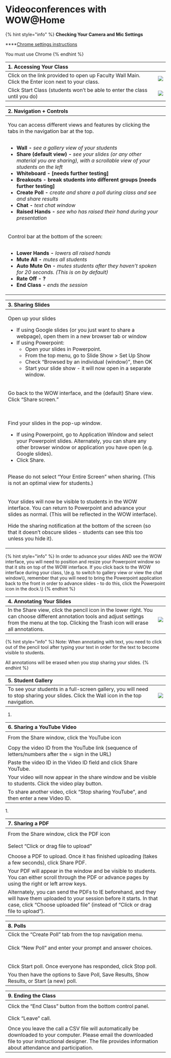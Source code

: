 # Videoconferences with WOW@Home

{% hint style="info" %}
**Checking Your Camera and Mic Settings** 

\*\*\*\*[Chrome settings instructions ](https://support.google.com/chrome/answer/2693767?hl=en&ref_topic=7439724)

You must use Chrome
{% endhint %}

| 1. Accessing Your Class |  |
| :--- | :--- |
| Click on the link provided to open up Faculty Wall Main. Click the Enter icon next to your class. | ![](https://lh5.googleusercontent.com/c1k6y12HPZ-8Iwu-vcOEuDhsa8KwF_GJDh8Va4WYmv5p0xO2I_6-ed241XP3a2qdTA3tvxDzYWCqHM2LbJHLv7oZV1S20sKPXOz1XyWiIexigJcQDOM0EkTzcdFGxkJtVtUkMMDa) |
| Click Start Class \(students won’t be able to enter the class until you do\) | ![](https://lh6.googleusercontent.com/x-caC8oy4u4CAZahezQzio52qVAC-6HxHn4pRdFHUnEBAJxzVkb_uCjLE6zs-cvZVMlkcde-OLnVbuG4oS8vlXMs029Z66a4JQLi-HVzbCVDE25SqnxKKIG4K-ZPNTBdinPx_Qse) |

<table>
  <thead>
    <tr>
      <th style="text-align:left"><b>2. Navigation + Controls</b>
      </th>
      <th style="text-align:left"></th>
    </tr>
  </thead>
  <tbody>
    <tr>
      <td style="text-align:left">
        <p>You can access different views and features by clicking the tabs in the
          navigation bar at the top.</p>
        <p>
          <img src="https://lh6.googleusercontent.com/ggTOW3Xu1s2zeWtAyugvpiRbOQwA2L7e-ce0dnJxiDnI9kH9nnlIRG16Sm7wJBkMie9suQKMYW5965okcO3NyXO7itFz1BHf3jKj_TUkTHbhdT2oDj-_fML_XEymf_MiJmASihKv"
          alt/>
        </p>
        <ul>
          <li><b>Wall - </b><em>see a gallery view of your students </em>
          </li>
          <li><b>Share (default view) - </b><em>see your slides (or any other material you are sharing), with a scrollable view of your students on the left</em>
          </li>
          <li><b>Whiteboard - [needs further testing]</b>
          </li>
          <li><b>Breakouts - break students into different groups [needs further testing]</b>
          </li>
          <li><b>Create Poll - </b><em>create and share a poll during class and see and share results</em>
          </li>
          <li><b>Chat - </b><em>text chat window</em>
          </li>
          <li><b>Raised Hands - </b><em>see who has raised their hand during your presentation</em>
          </li>
        </ul>
      </td>
      <td style="text-align:left">
        <p></p>
        <p></p>
      </td>
    </tr>
    <tr>
      <td style="text-align:left">
        <p>Control bar at the bottom of the screen:</p>
        <p>
          <img src="https://lh3.googleusercontent.com/zQCX-0DqF50K7SOypclik2WbOOe0y73CuW38tNhM3x2Sq03AUF1V43Fg5dp_TLHlaojgngTKXwTmRHTk_Kj2t_KAYIGc64FOo5tsaJmUcMy-FyQzZFe34dz7WXTm7Z0JL5Hes_kw"
          alt/>
        </p>
        <ul>
          <li><b>Lower Hands - </b><em>lowers all raised hands</em>
          </li>
          <li><b>Mute All - </b><em>mutes all students</em>
          </li>
          <li><b>Auto Mute On - </b><em>mutes students after they haven&#x2019;t spoken for 20 seconds. (This is on by default)</em>
          </li>
          <li><b>Rate Off - ?</b>
          </li>
          <li><b>End Class - </b><em>ends the session</em>
          </li>
        </ul>
      </td>
      <td style="text-align:left"></td>
    </tr>
  </tbody>
</table><table>
  <thead>
    <tr>
      <th style="text-align:left">3. Sharing Slides</th>
      <th style="text-align:left"></th>
    </tr>
  </thead>
  <tbody>
    <tr>
      <td style="text-align:left">
        <p>Open up your slides</p>
        <ul>
          <li>If using Google slides (or you just want to share a webpage), open them
            in a new browser tab or window</li>
          <li>If using Powerpoint:
            <ul>
              <li>Open your slides in Powerpoint.</li>
              <li>From the top menu, go to Slide Show &gt; Set Up Show</li>
              <li>Check &#x201C;Browsed by an individual (window)&#x201D;, then OK</li>
              <li>Start your slide show - it will now open in a separate window.</li>
            </ul>
          </li>
        </ul>
      </td>
      <td style="text-align:left">
        <p></p>
        <p></p>
      </td>
    </tr>
    <tr>
      <td style="text-align:left">
        <p>Go back to the WOW interface, and the (default) Share view. Click &#x201C;Share
          screen.&#x201D;</p>
        <p>
          <img src="https://lh6.googleusercontent.com/WFIzja9JRnZe3RjwkBPdLz2CiRVAwjBpERsz4DVkr8eA0lJUlstgF0PInIbN2Mi044n76mzWZOeHlbjj_nv0Scoax6yTiXl_ZPGer1F9iwxm2H8GA1tcBPjDMvNqIQJs1UYVXtf4"
          alt/>
        </p>
      </td>
      <td style="text-align:left">
        <p></p>
        <p></p>
      </td>
    </tr>
    <tr>
      <td style="text-align:left">
        <p>Find your slides in the pop-up window.</p>
        <ul>
          <li>If using Powerpoint, go to Application Window and select your Powerpoint
            slides. Alternately, you can share any other browser window or application
            you have open (e.g. Google slides).</li>
          <li>Click Share.</li>
        </ul>
        <p>
          <img src="https://lh5.googleusercontent.com/ESkxHnfdLE0TnZpDNRxYGosLbh71mLyYgfuCU40-3ySgEZRJDB_AmOpK4TxblNKLukmVR2YP5axz4C2mvIv6DrVclWGy20frZD3KEu-stEWF8QQYsh12KBEWWhQTwSajpK_lvWAT"
          alt/>
        </p>
        <p></p>
        <p>Please do not select &#x201C;Your Entire Screen&#x201D; when sharing.
          (This is not an optimal view for students.)</p>
      </td>
      <td style="text-align:left">
        <p></p>
        <p></p>
      </td>
    </tr>
    <tr>
      <td style="text-align:left">
        <p>Your slides will now be visible to students in the WOW interface. You
          can return to Powerpoint and advance your slides as normal. (This will
          be reflected in the WOW interface).</p>
        <p></p>
        <p>Hide the sharing notification at the bottom of the screen (so that it
          doesn&#x2019;t obscure slides - students can see this too unless you hide
          it).</p>
      </td>
      <td style="text-align:left"></td>
    </tr>
  </tbody>
</table>{% hint style="info" %}
In order to advance your slides AND see the WOW interface, you will need to position and resize your Powerpoint window so that it sits on top of the WOW interface. If you click back to the WOW interface during your class, \(e.g. to switch to gallery view or view the chat window\), remember that you will need to bring the Powerpoint application back to the front in order to advance slides - to do this, click the Powerpoint icon in the dock.\)
{% endhint %}

| 4. Annotating Your Slides |  |
| :--- | :--- |
| In the Share view, click the pencil icon in the lower right. You can choose different annotation tools and adjust settings from the menu at the top. Clicking the Trash icon will erase all annotations. | ![](https://lh4.googleusercontent.com/r1w-FAgdf1MzYq8faOkWPlcTYXWVhRAOyNUn36Ek9ub41ZULbA0-wC5VEGrOUUMciIm2cJrdiE3eZhlYd_Xv3aft9pvcAuxuoTM-6j9JqXTMMJb9SG4lXA9iL2qoODZLyjoZ1jYc) |

{% hint style="info" %}
Note: When annotating with text, you need to click out of the pencil tool after typing your text in order for the text to become visible to students.

All annotations will be erased when you stop sharing your slides.
{% endhint %}

| 5. Student Gallery |  |
| :--- | :--- |
| To see your students in a full-screen gallery, you will need to stop sharing your slides. Click the Wall icon in the top navigation. | ![](https://lh6.googleusercontent.com/trlY2meLm-PckkuwL73PefKitjt1mhGLlgPKRq0ZdDN7BI6kvTUl_pDrsGzUD2huBNpBvjFG01pVFT3WmTr-Cpvisd6qfZUCCVjMM8Ik4OP0YllMNT4CWWwDDCLydIGCpD96xPhj) |

1. 
<table>
  <thead>
    <tr>
      <th style="text-align:left">6. Sharing a YouTube Video</th>
      <th style="text-align:left"></th>
    </tr>
  </thead>
  <tbody>
    <tr>
      <td style="text-align:left">From the Share window, click the YouTube icon</td>
      <td style="text-align:left">
        <p></p>
        <p>
          <img src="https://lh4.googleusercontent.com/PBdhd-z0i87fWJw8_72RfWBiJfHBDSjzpSX8mq3M4_PKHndNZw_9OuPBiutpLne3p25BvfV3TM1JDGBjSi0aZSw21807rJwrBc8JmIktuJbRZF3iefJ4uPJXLukPA06b6R0aNp1g"
          alt/>
        </p>
      </td>
    </tr>
    <tr>
      <td style="text-align:left">Copy the video ID from the YouTube link (sequence of letters/numbers after
        the = sign in the URL)</td>
      <td style="text-align:left">
        <p></p>
        <p>
          <img src="https://lh6.googleusercontent.com/eEQIemU4hWUmcOSKmxrrgO0Is3MokVfC1AD1ZnBvDvwZttiSTYy3yT96FXLQ2SAEwq0N2RpeZ9WHktM-sNl09S-SgsHA3aSTxf7qqrFPO2cVFay5oOAUKKGACNzL4g1bnllKhJum"
          alt/>
        </p>
      </td>
    </tr>
    <tr>
      <td style="text-align:left">Paste the video ID in the Video ID field and click Share YouTube.</td>
      <td
      style="text-align:left">
        <p></p>
        <p>
          <img src="https://lh6.googleusercontent.com/YmMAnkK_-fia9U9RuKMtug6ge2Zg8mmQA9PnnUCqg71j-d6ALLyCVwtlwMbSlC_5mj4UIc77qrKMejSKdQ9yUUri9Qfu42boSCwGBamGntphHRwHLsIb9i5SgMipGyWKVAqQNSvW"
          alt/>
        </p>
        </td>
    </tr>
    <tr>
      <td style="text-align:left">Your video will now appear in the share window and be visible to students.
        Click the video play button.</td>
      <td style="text-align:left">
        <p></p>
        <p>
          <img src="https://lh5.googleusercontent.com/oShYzOU_OYsU7eWammUrWeedzOFHWwLBXvnmo_hdD84d_qX8YhNaJipT5558rJLVPWH9nZFjpM7lCk59DmwsG2Ri48xQFxnCATC5y9WNuKRmLt5AUvED48c82VQ9Bo9hKeJ6efrR"
          alt/>
        </p>
      </td>
    </tr>
    <tr>
      <td style="text-align:left">To share another video, click &#x201C;Stop sharing YouTube&#x201D;, and
        then enter a new Video ID.</td>
      <td style="text-align:left"></td>
    </tr>
  </tbody>
</table>1. 
<table>
  <thead>
    <tr>
      <th style="text-align:left">7. Sharing a PDF</th>
      <th style="text-align:left"></th>
    </tr>
  </thead>
  <tbody>
    <tr>
      <td style="text-align:left">From the Share window, click the PDF icon</td>
      <td style="text-align:left">
        <p></p>
        <p>
          <img src="https://lh6.googleusercontent.com/a0cui0XhwmaHMSWF4w4C03nvbId_Be2aoLeiOqwGv7ngw7-6jdMW4bDc7DuJRYAZIJCg0J4R6XVApi-EtCzzxhedXcL4SrDYXFtU-0vaLoHQAX1NRXmFpx6nCFi73-wuFKMQLfKD"
          alt/>
        </p>
      </td>
    </tr>
    <tr>
      <td style="text-align:left">Select &#x201C;Click or drag file to upload&#x201D;</td>
      <td style="text-align:left">
        <p></p>
        <p>
          <img src="https://lh6.googleusercontent.com/M-odfrrfeQmJ1GH5I6m-zzGOX-FHkcS_ODtFDvLXRBWz8ZbqL6_BVSp_UFU08rFQEy7N-_CddSgH1ddRYijC72RdG6RocFghs1-E4yAQRVFFZzB6PnhY8oUAvh7-rbfxslfIXSkn"
          alt/>
        </p>
      </td>
    </tr>
    <tr>
      <td style="text-align:left">Choose a PDF to upload. Once it has finished uploading (takes a few seconds),
        click Share PDF.</td>
      <td style="text-align:left"></td>
    </tr>
    <tr>
      <td style="text-align:left">Your PDF will appear in the window and be visible to students. You can
        either scroll through the PDF or advance pages by using the right or left
        arrow keys.</td>
      <td style="text-align:left">
        <p></p>
        <p>
          <img src="https://lh6.googleusercontent.com/QpDdsxSMfBybECw0uCCSgij9d5_oJcqKstU7ZMkIV-kLNOlLoAPVgN_93lvK3Y5peC9kVso2iUWlvPOmKNjo9DGD_9COZx_ZFGxNuVwJlHQM8X7vg4UEgjJcQxHTJLtv31yZQkIu"
          alt/>
        </p>
      </td>
    </tr>
    <tr>
      <td style="text-align:left">Alternately, you can send the PDFs to IE beforehand, and they will have
        them uploaded to your session before it starts. In that case, click &#x201C;Choose
        uploaded file&#x201D; (instead of &#x201C;Click or drag file to upload&#x201D;).</td>
      <td
      style="text-align:left"></td>
    </tr>
  </tbody>
</table><table>
  <thead>
    <tr>
      <th style="text-align:left">8. Polls</th>
      <th style="text-align:left"></th>
    </tr>
  </thead>
  <tbody>
    <tr>
      <td style="text-align:left">Click the &#x201C;Create Poll&#x201D; tab from the top navigation menu.</td>
      <td
      style="text-align:left"></td>
    </tr>
    <tr>
      <td style="text-align:left">
        <p>Click &#x201C;New Poll&#x201D; and enter your prompt and answer choices.</p>
        <p>
          <img src="https://lh6.googleusercontent.com/iYSPMBNDamvg242UE7c6fPgCY0FEdTwx2FWLT66LZhfbEF2nPH-HaceRN1Bo366D542kDza-RjSqGyDSyLUmgJ2Dp_NdDuywP0mmS5mNgTvgBwuu-3X5a3Hex7a_58YAU0h5_ZXD"
          alt/>
        </p>
      </td>
      <td style="text-align:left"></td>
    </tr>
    <tr>
      <td style="text-align:left">Click Start poll. Once everyone has responded, click Stop poll.</td>
      <td
      style="text-align:left"></td>
    </tr>
    <tr>
      <td style="text-align:left">You then have the options to Save Poll, Save Results, Show Results, or
        Start (a new) poll.</td>
      <td style="text-align:left"></td>
    </tr>
  </tbody>
</table><table>
  <thead>
    <tr>
      <th style="text-align:left">9. Ending the Class</th>
      <th style="text-align:left"></th>
    </tr>
  </thead>
  <tbody>
    <tr>
      <td style="text-align:left">Click the &#x201C;End Class&#x201D; button from the bottom control panel.</td>
      <td
      style="text-align:left">
        <p></p>
        <p>
          <img src="https://lh6.googleusercontent.com/10mytCoEtPLbUwHjK02cHyBSRZ074aCnmC9ii5j2EuUMndrAQ82RYzjlKbcGTvVSIedaE4U05ybJ3F0XAUvWFTMiMwz69_aFuxv5ZE1PGOJxS3PdHbixba7DUEpAZTXQv5AhU_ek"
          alt/>
        </p>
        </td>
    </tr>
    <tr>
      <td style="text-align:left">Click &#x201C;Leave&#x201D; call.</td>
      <td style="text-align:left">
        <p></p>
        <p>
          <img src="https://lh6.googleusercontent.com/7eX1Z6_5PKtn1TVrXGlFitaevvOnPlyp7lCKwRqT_oiInRNlH59gr6rWxgAejKgfmfLJlLNd8ulsnXxGX6Zyhpzioq-ovfKdG2LOJHlK8VPGBkK1YDYmjU5mFSFUNeTRXwdmDFyJ"
          alt/>
        </p>
      </td>
    </tr>
    <tr>
      <td style="text-align:left">Once you leave the call a CSV file will automatically be downloaded to
        your computer. Please email the downloaded file to your instructional designer.
        The file provides information about attendance and participation.</td>
      <td
      style="text-align:left"></td>
    </tr>
  </tbody>
</table>